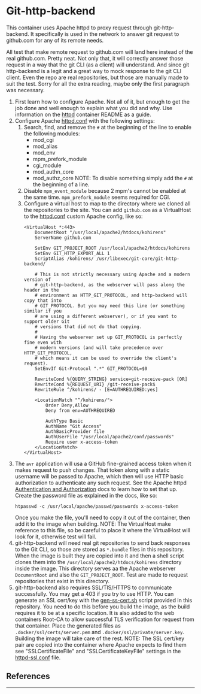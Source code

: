 # Git-http-backend

This container uses Apache httpd to proxy request through git-http-backend. 
It specifically is used in the network to answer git request to github.com for
any of its remote needs.

All test that make remote request to github.com will
land here instead of the real github.com. Pretty neat. Not only that, it will
correctly answer those request in a way that the git CLI (as a client) will
understand. And since git http-backend is a legit and a great way to
mock response to the git CLI client. Even the repo are real repositories, but
those are manually made to suit the test. Sorry for all the extra reading, maybe
only the first paragraph was necessary.

1. First learn how to configure Apache. Not all of it, but enough to get the job
done and well enough to explain what you did and why. Use information on the
[httpd] container README as a guide.
2. Configure Apache [httpd.conf] with the following settings:
    1. Search, find, and remove the `#` at the beginning of the line to enable
       the following modules:
       * mod_cgi
       * mod_alias
       * mod_env
       * mpm_prefork_module
       * cgi_module
       * mod_authn_core
       * mod_authz_core
   NOTE: To disable something simply add the `#` at the beginning of a line.
    2. Disable `mpm_event_module` because 2 mpm's cannot be enabled at the same
       time. `mpm_prefork_module` seems required for CGI.
    3. Configure a virtual host to map to the directory where we cloned all the
       repositories to the site. You can add `github.com` as a VirtualHost to
       the [httpd.conf] custom Apache config, like so:
       ```httpdconf
       <VirtualHost *:443>
           DocumentRoot "/usr/local/apache2/htdocs/kohirens"
           ServerName github.com
    
           SetEnv GIT_PROJECT_ROOT /usr/local/apache2/htdocs/kohirens
           SetEnv GIT_HTTP_EXPORT_ALL 1
           ScriptAlias /kohirens/ /usr/libexec/git-core/git-http-backend/
    
           # This is not strictly necessary using Apache and a modern version of
           # git-http-backend, as the webserver will pass along the header in the
           # environment as HTTP_GIT_PROTOCOL, and http-backend will copy that into
           # GIT_PROTOCOL. But you may need this line (or something similar if you
           # are using a different webserver), or if you want to support older Git
           # versions that did not do that copying.
           #
           # Having the webserver set up GIT_PROTOCOL is perfectly fine even with
           # modern versions (and will take precedence over HTTP_GIT_PROTOCOL,
           # which means it can be used to override the client's request).
           SetEnvIf Git-Protocol ".*" GIT_PROTOCOL=$0
    
           RewriteCond %{QUERY_STRING} service=git-receive-pack [OR]
           RewriteCond %{REQUEST_URI} /git-receive-pack$
           RewriteRule ^/kohirens/ - [E=AUTHREQUIRED:yes]
    
           <LocationMatch "^/kohirens/">
               Order Deny,Allow
               Deny from env=AUTHREQUIRED
    
               AuthType Basic
               AuthName "Git Access"
               AuthBasicProvider file
               AuthUserFile "/usr/local/apache2/conf/passwords"
               Require user x-access-token
           </LocationMatch>
       </VirtualHost>
       ```
3. The `avr` application will usa a GitHub fine-grained access token when
   it makes request to push changes. That token along with a static username
   will be passed to Apache, which then will use HTTP basic authorization to
   authenticate any such request. See the Apache httpd
   [Authentication and Authorization] docs to learn how to set that up. Create
   the password file as explained in the docs, like so:
   ```shell
   htpasswd -c /usr/local/apache/passwd/passwords x-access-token
   ```
   Once you make the file, you'll need to copy it out of the container, then add
   it to the image when building.
   NOTE: The VirtualHost make reference to this file, so be careful to place it
         where the VirtualHost will look for it, otherwise test will fail.
4. git-http-backend will need real git repositories to send back responses to
   the Git CLI, so those are stored as `*.bundle` files in this repository. When
   the image is built they are copied into it and then a shell script
   clones them into the `/usr/local/apache2/htdocs/kohirens` directory inside
   the image. This directory serves aa the Apache webserver `DocumentRoot` and
   also the `GIT_PROJECT_ROOT`. Test are made to request repositories that exist
   in this directory.
5. git-http-backend also requires SSL/TlS/HTTPS to communicate successfully. You
   may get a 403 if you try to use HTTP. You can generate an SSL cert/key with
   the [gen-ss-cert.sh] script provided in this repository. You
   need to do this before you build the image, as the build requires it to be
   at a specific location. It is also added to the web containers Root-CA to
   allow successful TLS verification for request from that container. Place
   the generated files as `.docker/ssl/certs/server.pem` and
   `.docker/ssl/private/server.key`. Building the image will take care of the
   rest.
   NOTE: The SSL cert/key pair are copied into the container where Apache
   expects to find them see "SSLCertificateFile" and "SSLCertificateKeyFile"
   settings in the [httpd-ssl.conf] file.

## References

---

[httpd]: https://hub.docker.com/_/httpd
[Authentication and Authorization]: https://httpd.apache.org/docs/2.4/howto/auth.html
[httpd.conf]: /.docker/git-http-backend/my-httpd.conf
[httpd-ssl.conf]: /.docker/git-http-backend/my-httpd-ssl.conf
[gen-ss-cert.sh]: /.docker/git-http-backend/gen-ss-cert.sh
